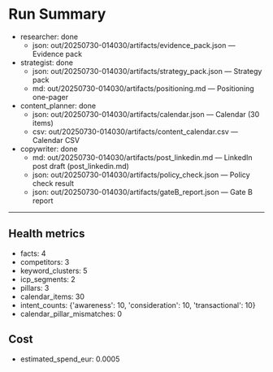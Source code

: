 # Run Summary

- researcher: done
  - json: out/20250730-014030/artifacts/evidence_pack.json — Evidence pack
- strategist: done
  - json: out/20250730-014030/artifacts/strategy_pack.json — Strategy pack
  - md: out/20250730-014030/artifacts/positioning.md — Positioning one-pager
- content_planner: done
  - json: out/20250730-014030/artifacts/calendar.json — Calendar (30 items)
  - csv: out/20250730-014030/artifacts/content_calendar.csv — Calendar CSV
- copywriter: done
  - md: out/20250730-014030/artifacts/post_linkedin.md — LinkedIn post draft (post_linkedin.md)
  - json: out/20250730-014030/artifacts/policy_check.json — Policy check result
  - json: out/20250730-014030/artifacts/gateB_report.json — Gate B report

---
## Health metrics
- facts: 4
- competitors: 3
- keyword_clusters: 5
- icp_segments: 2
- pillars: 3
- calendar_items: 30
- intent_counts: {'awareness': 10, 'consideration': 10, 'transactional': 10}
- calendar_pillar_mismatches: 0

## Cost
- estimated_spend_eur: 0.0005

